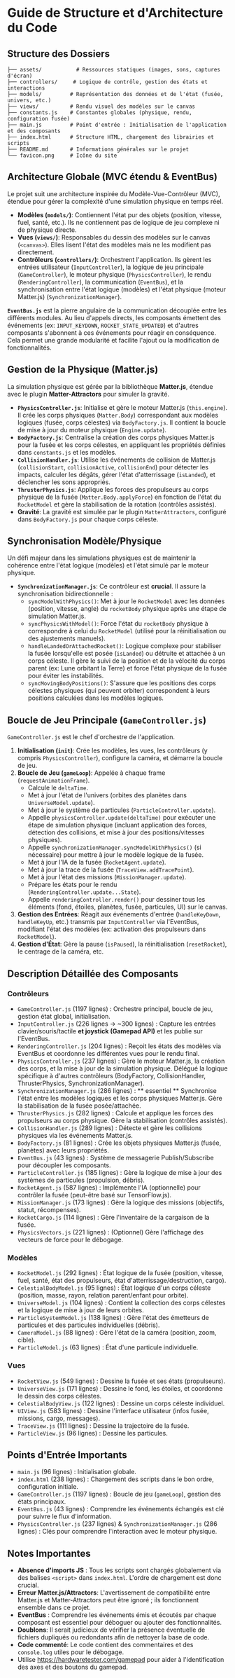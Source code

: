 # Guide de Structure et d'Architecture du Code

## Structure des Dossiers

```
├── assets/           # Ressources statiques (images, sons, captures d'écran)
├── controllers/     # Logique de contrôle, gestion des états et interactions
├── models/         # Représentation des données et de l'état (fusée, univers, etc.)
├── views/          # Rendu visuel des modèles sur le canvas
├── constants.js    # Constantes globales (physique, rendu, configuration fusée)
├── main.js         # Point d'entrée : Initialisation de l'application et des composants
├── index.html      # Structure HTML, chargement des librairies et scripts
├── README.md       # Informations générales sur le projet
└── favicon.png     # Icône du site
```

## Architecture Globale (MVC étendu & EventBus)

Le projet suit une architecture inspirée du Modèle-Vue-Contrôleur (MVC), étendue pour gérer la complexité d'une simulation physique en temps réel.

-   **Modèles (`models/`)**: Contiennent l'état pur des objets (position, vitesse, fuel, santé, etc.). Ils ne contiennent pas de logique de jeu complexe ni de physique directe.
-   **Vues (`views/`)**: Responsables du dessin des modèles sur le canvas (`<canvas>`). Elles lisent l'état des modèles mais ne les modifient pas directement.
-   **Contrôleurs (`controllers/`)**: Orchestrent l'application. Ils gèrent les entrées utilisateur (`InputController`), la logique de jeu principale (`GameController`), le moteur physique (`PhysicsController`), le rendu (`RenderingController`), la communication (`EventBus`), et la synchronisation entre l'état logique (modèles) et l'état physique (moteur Matter.js) (`SynchronizationManager`).

**`EventBus.js`** est la pierre angulaire de la communication découplée entre les différents modules. Au lieu d'appels directs, les composants émettent des événements (ex: `INPUT_KEYDOWN`, `ROCKET_STATE_UPDATED`) et d'autres composants s'abonnent à ces événements pour réagir en conséquence. Cela permet une grande modularité et facilite l'ajout ou la modification de fonctionnalités.

## Gestion de la Physique (Matter.js)

La simulation physique est gérée par la bibliothèque **Matter.js**, étendue avec le plugin **Matter-Attractors** pour simuler la gravité.

-   **`PhysicsController.js`**: Initialise et gère le moteur Matter.js (`this.engine`). Il crée les corps physiques (`Matter.Body`) correspondant aux modèles logiques (fusée, corps célestes) via `BodyFactory.js`. Il contient la boucle de mise à jour du moteur physique (`Engine.update`).
-   **`BodyFactory.js`**: Centralise la création des corps physiques Matter.js pour la fusée et les corps célestes, en appliquant les propriétés définies dans `constants.js` et les modèles.
-   **`CollisionHandler.js`**: Utilise les événements de collision de Matter.js (`collisionStart`, `collisionActive`, `collisionEnd`) pour détecter les impacts, calculer les dégâts, gérer l'état d'atterrissage (`isLanded`), et déclencher les sons appropriés.
-   **`ThrusterPhysics.js`**: Applique les forces des propulseurs au corps physique de la fusée (`Matter.Body.applyForce`) en fonction de l'état du `RocketModel` et gère la stabilisation de la rotation (contrôles assistés).
-   **Gravité**: La gravité est simulée par le plugin `MatterAttractors`, configuré dans `BodyFactory.js` pour chaque corps céleste.

## Synchronisation Modèle/Physique

Un défi majeur dans les simulations physiques est de maintenir la cohérence entre l'état logique (modèles) et l'état simulé par le moteur physique.

-   **`SynchronizationManager.js`**: Ce contrôleur est **crucial**. Il assure la synchronisation bidirectionnelle :
    -   `syncModelWithPhysics()`: Met à jour le `RocketModel` avec les données (position, vitesse, angle) du `rocketBody` physique après une étape de simulation Matter.js.
    -   `syncPhysicsWithModel()`: Force l'état du `rocketBody` physique à correspondre à celui du `RocketModel` (utilisé pour la réinitialisation ou des ajustements manuels).
    -   `handleLandedOrAttachedRocket()`: Logique complexe pour stabiliser la fusée lorsqu'elle est posée (`isLanded`) ou détruite et attachée à un corps céleste. Il gère le suivi de la position et de la vélocité du corps parent (ex: Lune orbitant la Terre) et force l'état physique de la fusée pour éviter les instabilités.
    -   `syncMovingBodyPositions()`: S'assure que les positions des corps célestes physiques (qui peuvent orbiter) correspondent à leurs positions calculées dans les modèles logiques.

## Boucle de Jeu Principale (`GameController.js`)

`GameController.js` est le chef d'orchestre de l'application.

1.  **Initialisation (`init`)**: Crée les modèles, les vues, les contrôleurs (y compris `PhysicsController`), configure la caméra, et démarre la boucle de jeu.
2.  **Boucle de Jeu (`gameLoop`)**: Appelée à chaque frame (`requestAnimationFrame`).
    -   Calcule le `deltaTime`.
    -   Met à jour l'état de l'univers (orbites des planètes dans `UniverseModel.update`).
    -   Met à jour le système de particules (`ParticleController.update`).
    -   Appelle `physicsController.update(deltaTime)` pour exécuter une étape de simulation physique (incluant application des forces, détection des collisions, et mise à jour des positions/vitesses physiques).
    -   Appelle `synchronizationManager.syncModelWithPhysics()` (si nécessaire) pour mettre à jour le modèle logique de la fusée.
    -   Met à jour l'IA de la fusée (`RocketAgent.update`).
    -   Met à jour la trace de la fusée (`TraceView.addTracePoint`).
    -   Met à jour l'état des missions (`MissionManager.update`).
    -   Prépare les états pour le rendu (`RenderingController.update...State`).
    -   Appelle `renderingController.render()` pour dessiner tous les éléments (fond, étoiles, planètes, fusée, particules, UI) sur le canvas.
3.  **Gestion des Entrées**: Réagit aux événements d'entrée (`handleKeyDown`, `handleKeyUp`, etc.) transmis par `InputController` via l'EventBus, modifiant l'état des modèles (ex: activation des propulseurs dans `RocketModel`).
4.  **Gestion d'État**: Gère la pause (`isPaused`), la réinitialisation (`resetRocket`), le centrage de la caméra, etc.

## Description Détaillée des Composants

### Contrôleurs
- `GameController.js` (1197 lignes) : Orchestre principal, boucle de jeu, gestion état global, initialisation.
- `InputController.js` (226 lignes -> ~300 lignes) : Capture les entrées clavier/souris/tactile **et joystick (Gamepad API)** et les publie sur l'EventBus.
- `RenderingController.js` (204 lignes) : Reçoit les états des modèles via EventBus et coordonne les différentes vues pour le rendu final.
- `PhysicsController.js` (237 lignes) : Gère le moteur Matter.js, la création des corps, et la mise à jour de la simulation physique. Délégué la logique spécifique à d'autres contrôleurs (BodyFactory, CollisionHandler, ThrusterPhysics, SynchronizationManager).
- `SynchronizationManager.js` (286 lignes) : ** essentiel ** Synchronise l'état entre les modèles logiques et les corps physiques Matter.js. Gère la stabilisation de la fusée posée/attachée.
- `ThrusterPhysics.js` (282 lignes) : Calcule et applique les forces des propulseurs au corps physique. Gère la stabilisation (contrôles assistés).
- `CollisionHandler.js` (289 lignes) : Détecte et gère les collisions physiques via les événements Matter.js.
- `BodyFactory.js` (81 lignes) : Crée les objets physiques Matter.js (fusée, planètes) avec leurs propriétés.
- `EventBus.js` (43 lignes) : Système de messagerie Publish/Subscribe pour découpler les composants.
- `ParticleController.js` (185 lignes) : Gère la logique de mise à jour des systèmes de particules (propulsion, débris).
- `RocketAgent.js` (587 lignes) : Implémente l'IA (optionnelle) pour contrôler la fusée (peut-être basé sur TensorFlow.js).
- `MissionManager.js` (173 lignes) : Gère la logique des missions (objectifs, statut, récompenses).
- `RocketCargo.js` (114 lignes) : Gère l'inventaire de la cargaison de la fusée.
- `PhysicsVectors.js` (221 lignes) : (Optionnel) Gère l'affichage des vecteurs de force pour le débogage.

### Modèles
- `RocketModel.js` (292 lignes) : État logique de la fusée (position, vitesse, fuel, santé, état des propulseurs, état d'atterrissage/destruction, cargo).
- `CelestialBodyModel.js` (95 lignes) : État logique d'un corps céleste (position, masse, rayon, relation parent/enfant pour orbite).
- `UniverseModel.js` (104 lignes) : Contient la collection des corps célestes et la logique de mise à jour de leurs orbites.
- `ParticleSystemModel.js` (138 lignes) : Gère l'état des émetteurs de particules et des particules individuelles (débris).
- `CameraModel.js` (88 lignes) : Gère l'état de la caméra (position, zoom, cible).
- `ParticleModel.js` (63 lignes) : État d'une particule individuelle.

### Vues
- `RocketView.js` (549 lignes) : Dessine la fusée et ses états (propulseurs).
- `UniverseView.js` (171 lignes) : Dessine le fond, les étoiles, et coordonne le dessin des corps célestes.
- `CelestialBodyView.js` (122 lignes) : Dessine un corps céleste individuel.
- `UIView.js` (583 lignes) : Dessine l'interface utilisateur (infos fusée, missions, cargo, messages).
- `TraceView.js` (111 lignes) : Dessine la trajectoire de la fusée.
- `ParticleView.js` (96 lignes) : Dessine les particules.

## Points d'Entrée Importants
- `main.js` (96 lignes) : Initialisation globale.
- `index.html` (238 lignes) : Chargement des scripts dans le bon ordre, configuration initiale.
- `GameController.js` (1197 lignes) : Boucle de jeu (`gameLoop`), gestion des états principaux.
- `EventBus.js` (43 lignes) : Comprendre les événements échangés est clé pour suivre le flux d'information.
- `PhysicsController.js` (237 lignes) & `SynchronizationManager.js` (286 lignes) : Clés pour comprendre l'interaction avec le moteur physique.

## Notes Importantes

-   **Absence d'imports JS** : Tous les scripts sont chargés globalement via des balises `<script>` dans `index.html`. L'ordre de chargement est donc crucial.
-   **Erreur Matter.js/Attractors**: L'avertissement de compatibilité entre Matter.js et Matter-Attractors peut être ignoré ; ils fonctionnent ensemble dans ce projet.
-   **EventBus** : Comprendre les événements émis et écoutés par chaque composant est essentiel pour déboguer ou ajouter des fonctionnalités.
-   **Doublons**: Il serait judicieux de vérifier la présence éventuelle de fichiers dupliqués ou redondants afin de nettoyer la base de code.
-   **Code commenté**: Le code contient des commentaires et des `console.log` utiles pour le débogage.
 - Utilise https://hardwaretester.com/gamepad pour aider à l'identification des axes et des boutons du gamepad.
